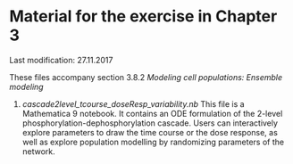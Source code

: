 # Material for the exercise in Chapter 3

Last modification: 27.11.2017

These files accompany section 3.8.2 *Modeling cell populations: Ensemble modeling*

1. *cascade2level_tcourse_doseResp_variability.nb* This file is a Mathematica 9 notebook. It contains an ODE formulation of the 2-level phosphorylation-dephosphorylation cascade. Users can interactively explore parameters to draw the time course or the dose response, as well as explore population modelling by randomizing parameters of the network.
